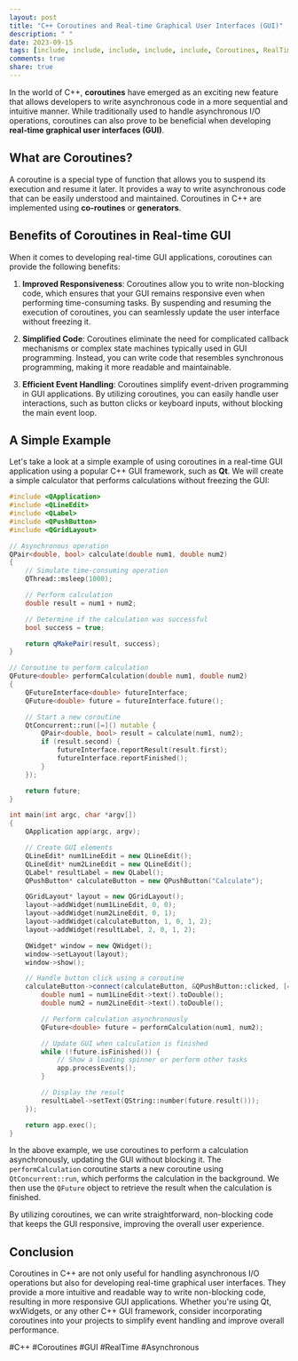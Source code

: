 ```yaml
---
layout: post
title: "C++ Coroutines and Real-time Graphical User Interfaces (GUI)"
description: " "
date: 2023-09-15
tags: [include, include, include, include, include, Coroutines, RealTime, Asynchronous]
comments: true
share: true
---
```


In the world of C++, **coroutines** have emerged as an exciting new feature that allows developers to write asynchronous code in a more sequential and intuitive manner. While traditionally used to handle asynchronous I/O operations, coroutines can also prove to be beneficial when developing **real-time graphical user interfaces (GUI)**.

## What are Coroutines?

A coroutine is a special type of function that allows you to suspend its execution and resume it later. It provides a way to write asynchronous code that can be easily understood and maintained. Coroutines in C++ are implemented using **co-routines** or **generators**.

## Benefits of Coroutines in Real-time GUI

When it comes to developing real-time GUI applications, coroutines can provide the following benefits:

1. **Improved Responsiveness**: Coroutines allow you to write non-blocking code, which ensures that your GUI remains responsive even when performing time-consuming tasks. By suspending and resuming the execution of coroutines, you can seamlessly update the user interface without freezing it.

2. **Simplified Code**: Coroutines eliminate the need for complicated callback mechanisms or complex state machines typically used in GUI programming. Instead, you can write code that resembles synchronous programming, making it more readable and maintainable.

3. **Efficient Event Handling**: Coroutines simplify event-driven programming in GUI applications. By utilizing coroutines, you can easily handle user interactions, such as button clicks or keyboard inputs, without blocking the main event loop.

## A Simple Example

Let's take a look at a simple example of using coroutines in a real-time GUI application using a popular C++ GUI framework, such as **Qt**. We will create a simple calculator that performs calculations without freezing the GUI:

```cpp
#include <QApplication>
#include <QLineEdit>
#include <QLabel>
#include <QPushButton>
#include <QGridLayout>

// Asynchronous operation
QPair<double, bool> calculate(double num1, double num2)
{
    // Simulate time-consuming operation
    QThread::msleep(1000);

    // Perform calculation
    double result = num1 + num2;

    // Determine if the calculation was successful
    bool success = true;

    return qMakePair(result, success);
}

// Coroutine to perform calculation
QFuture<double> performCalculation(double num1, double num2)
{
    QFutureInterface<double> futureInterface;
    QFuture<double> future = futureInterface.future();

    // Start a new coroutine
    QtConcurrent::run([=]() mutable {
        QPair<double, bool> result = calculate(num1, num2);
        if (result.second) {
            futureInterface.reportResult(result.first);
            futureInterface.reportFinished();
        }
    });

    return future;
}

int main(int argc, char *argv[])
{
    QApplication app(argc, argv);

    // Create GUI elements
    QLineEdit* num1LineEdit = new QLineEdit();
    QLineEdit* num2LineEdit = new QLineEdit();
    QLabel* resultLabel = new QLabel();
    QPushButton* calculateButton = new QPushButton("Calculate");

    QGridLayout* layout = new QGridLayout();
    layout->addWidget(num1LineEdit, 0, 0);
    layout->addWidget(num2LineEdit, 0, 1);
    layout->addWidget(calculateButton, 1, 0, 1, 2);
    layout->addWidget(resultLabel, 2, 0, 1, 2);

    QWidget* window = new QWidget();
    window->setLayout(layout);
    window->show();

    // Handle button click using a coroutine
    calculateButton->connect(calculateButton, &QPushButton::clicked, [=]() mutable {
        double num1 = num1LineEdit->text().toDouble();
        double num2 = num2LineEdit->text().toDouble();

        // Perform calculation asynchronously
        QFuture<double> future = performCalculation(num1, num2);

        // Update GUI when calculation is finished
        while (!future.isFinished()) {
            // Show a loading spinner or perform other tasks
            app.processEvents();
        }

        // Display the result
        resultLabel->setText(QString::number(future.result()));
    });

    return app.exec();
}
```

In the above example, we use coroutines to perform a calculation asynchronously, updating the GUI without blocking it. The `performCalculation` coroutine starts a new coroutine using `QtConcurrent::run`, which performs the calculation in the background. We then use the `QFuture` object to retrieve the result when the calculation is finished.

By utilizing coroutines, we can write straightforward, non-blocking code that keeps the GUI responsive, improving the overall user experience.

## Conclusion

Coroutines in C++ are not only useful for handling asynchronous I/O operations but also for developing real-time graphical user interfaces. They provide a more intuitive and readable way to write non-blocking code, resulting in more responsive GUI applications. Whether you're using Qt, wxWidgets, or any other C++ GUI framework, consider incorporating coroutines into your projects to simplify event handling and improve overall performance.

#C++ #Coroutines #GUI #RealTime #Asynchronous